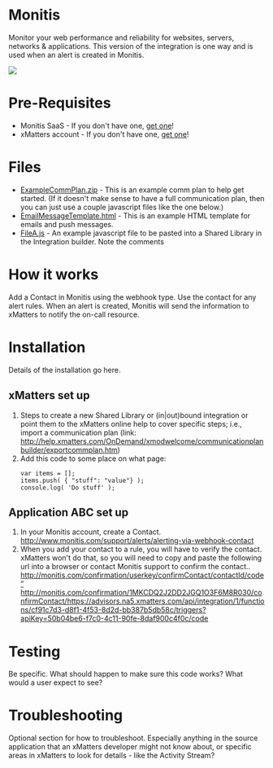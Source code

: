 
# Monitis
Monitor your web performance and reliability for websites, servers, networks & applications.  This version of the integration is one way and is used when an alert is created in Monitis.  

<kbd>
  <img src="https://github.com/xmatters/xMatters-Labs/raw/master/media/disclaimer.png">
</kbd>

# Pre-Requisites
* Monitis SaaS - If you don't have one, [get one](http://www.monitis.com)!
* xMatters account - If you don't have one, [get one](https://www.xmatters.com)!

# Files
* [ExampleCommPlan.zip](ExampleCommPlan.zip) - This is an example comm plan to help get started. (If it doesn't make sense to have a full communication plan, then you can just use a couple javascript files like the one below.)
* [EmailMessageTemplate.html](EmailMessageTemplate.html) - This is an example HTML template for emails and push messages. 
* [FileA.js](FileA.js) - An example javascript file to be pasted into a Shared Library in the Integration builder. Note the comments

# How it works
Add a Contact in Monitis using the webhook type.  Use the contact for any alert rules.  When an alert is created, Monitis will send the information to xMatters to notify the on-call resource.

# Installation
Details of the installation go here. 

## xMatters set up
1. Steps to create a new Shared Library or (in|out)bound integration or point them to the xMatters online help to cover specific steps; i.e., import a communication plan (link: http://help.xmatters.com/OnDemand/xmodwelcome/communicationplanbuilder/exportcommplan.htm)
2. Add this code to some place on what page:
   ```
   var items = [];
   items.push( { "stuff": "value"} );
   console.log( 'Do stuff' );
   ```


## Application ABC set up
1. In your Monitis account, create a Contact.  http://www.monitis.com/support/alerts/alerting-via-webhook-contact
2. When you add your contact to a rule, you will have to verify the contact.  xMatters won't do that, so you will need to copy and paste the following url into a browser or contact Monitis support to confirm the contact..
http://monitis.com/confirmation/userkey/confirmContact/contactId/code”
http://monitis.com/confirmation/1MKCDQ2J2DD2JGQ1O3F6M8R030/confirmContact/https://advisors.na5.xmatters.com/api/integration/1/functions/cf91c7d3-d8f1-4f53-8d2d-bb387b5db58c/triggers?apiKey=50b04be6-f7c0-4c11-90fe-8daf900c4f0c/code




# Testing
Be specific. What should happen to make sure this code works? What would a user expect to see? 

# Troubleshooting
Optional section for how to troubleshoot. Especially anything in the source application that an xMatters developer might not know about, or specific areas in xMatters to look for details - like the Activity Stream? 
